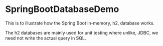 # SpringBootDatabaseDemo

This is to illustrate how the Spring Boot in-memory, h2, database works. 

The h2 databases are mainly used for unit testing where unlike, JDBC, we need not write the actual query in SQL.
